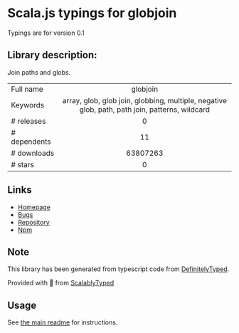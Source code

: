 
# Scala.js typings for globjoin

Typings are for version 0.1

## Library description:
Join paths and globs.

|                    |                 |
| ------------------ | :-------------: |
| Full name          | globjoin |
| Keywords           | array, glob, glob join, globbing, multiple, negative glob, path, path join, patterns, wildcard |
| # releases         | 0 |
| # dependents       | 11 |
| # downloads        | 63807263 |
| # stars            | 0 |

## Links
- [Homepage](https://github.com/amobiz/globjoin)
- [Bugs](https://github.com/amobiz/globjoin/issues)
- [Repository](https://github.com/amobiz/globjoin)
- [Npm](https://www.npmjs.com/package/globjoin)
    


## Note
This library has been generated from typescript code from [DefinitelyTyped](https://definitelytyped.org).

Provided with :purple_heart: from [ScalablyTyped](https://github.com/oyvindberg/ScalablyTyped)

## Usage
See [the main readme](../../readme.md) for instructions.


